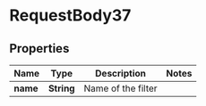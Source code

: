 

# RequestBody37


## Properties

| Name | Type | Description | Notes |
|------------ | ------------- | ------------- | -------------|
|**name** | **String** | Name of the filter |  |



